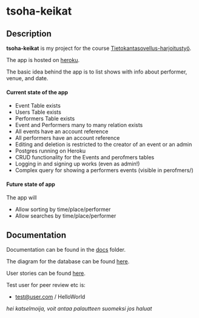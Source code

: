 # tsoha-keikat

## Description
**tsoha-keikat** is my project for the course [Tietokantasovellus-harjoitustyö](https://materiaalit.github.io/tsoha-20/).

The app is hosted on [heroku](https://tsoha-keikat.herokuapp.com/).

The basic idea behind the app is to list shows with info about performer, venue, and date.

#### Current state of the app

* Event Table exists
* Users Table exists
* Performers Table exists
* Event and Performers many to many relation exists
* All events have an account reference
* All performers have an account reference
* Editing and deletion is restricted to the creator of an event or an admin
* Postgres running on Heroku
* CRUD functionality for the Events and perofmers tables
* Logging in and signing up works (even as admin!)
* Complex query for showing a performers events (visible in perofmers/<id>)

#### Future state of app
The app will
* Allow sorting by time/place/performer
* Allow searches by time/place/performer

## Documentation
Documentation can be found in the [docs](/docs) folder.

The diagram for the database can be found [here](/docs/Diagram.png).

User stories can be found [here](/docs/stories.md).

Test user for peer review etc is:
* test@user.com / HelloWorld

*hei katselmoija, voit antaa palautteen suomeksi jos haluat*
